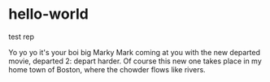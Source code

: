 # hello-world
test rep

Yo yo yo it's your boi big Marky Mark coming at you with the new departed movie, departed 2: depart harder. 
Of course this new one takes place in my home town of Boston, where the chowder flows like rivers.
